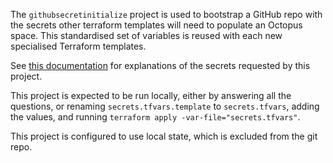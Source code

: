 The `githubsecretinitialize` project is used to bootstrap a GitHub repo with the secrets other terraform templates
will need to populate an Octopus space. This standardised set of variables is reused with each new specialised
Terraform templates.

See [this documentation](https://github.com/OctopusSamples/content-team-apps/tree/main/js/generator-octopus-project)
for explanations of the secrets requested by this project.

This project is expected to be run locally, either by answering all the questions, or renaming `secrets.tfvars.template`
to `secrets.tfvars`, adding the values, and running `terraform apply -var-file="secrets.tfvars"`.

This project is configured to use local state, which is excluded from the git repo.